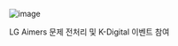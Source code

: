 ![image](https://github.com/user-attachments/assets/21b2d510-8b81-40de-b192-521dfc0f78f5)


LG Aimers 문제 전처리 및 K-Digital 이벤트 참여
